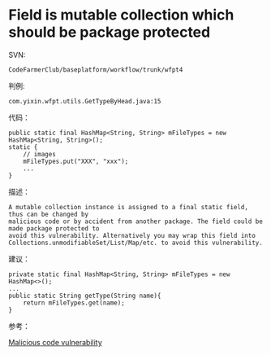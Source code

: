 # Field is mutable collection which should be package protected
SVN:   

	CodeFarmerClub/baseplatform/workflow/trunk/wfpt4
	
判例:

	com.yixin.wfpt.utils.GetTypeByHead.java:15
	

代码：
      
    public static final HashMap<String, String> mFileTypes = new HashMap<String, String>();  
    static {  
        // images  
        mFileTypes.put("XXX", "xxx");  
        ...
    }  
     
      
描述：

	A mutable collection instance is assigned to a final static field, thus can be changed by 
	malicious code or by accident from another package. The field could be made package protected to
	avoid this vulnerability. Alternatively you may wrap this field into 
	Collections.unmodifiableSet/List/Map/etc. to avoid this vulnerability.
    
建议：

	private static final HashMap<String, String> mFileTypes = new HashMap<>(); 
	...
	public static String getType(String name){
		return mFileTypes.get(name);
	}

参考：

[Malicious code vulnerability](http://stackoverflow.com/questions/16646319/malicious-code-vulnerability-field-should-be-package-protected)


